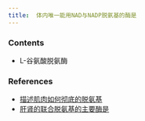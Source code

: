 ```yaml
---
title:  体内唯一能用NAD与NADP脱氨基的酶是
--- 
```


### Contents
- L-谷氨酸脱氨酶

### References
- [描述肌肉如何彻底的脱氨基](/描述肌肉如何彻底的脱氨基)
- [肝肾的联合脱氨基的主要酶是](/肝肾的联合脱氨基的主要酶是)
